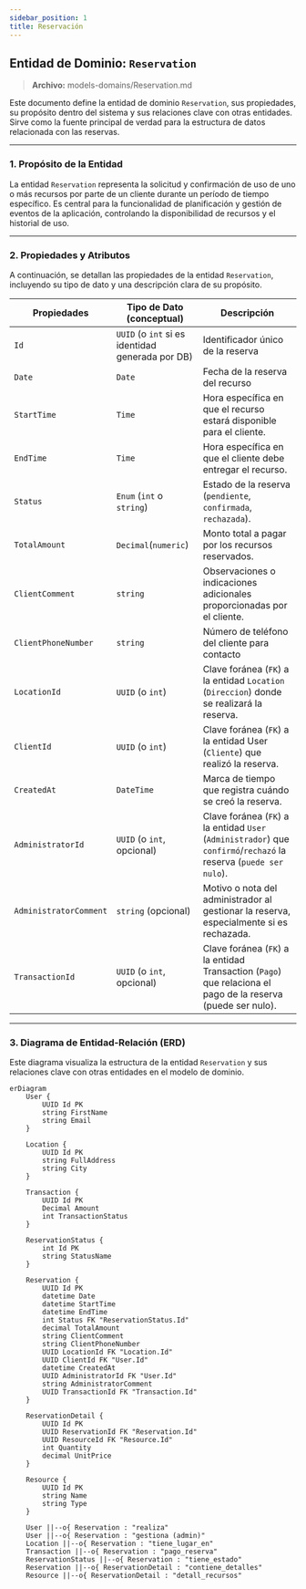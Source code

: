 ```yaml
---
sidebar_position: 1
title: Reservación
---
```


## Entidad de Dominio: `Reservation`
> **Archivo:** models-domains/Reservation.md

Este documento define la entidad de dominio `Reservation`, sus propiedades, su propósito dentro del sistema y sus relaciones clave con otras entidades. Sirve como la fuente principal de verdad para la estructura de datos relacionada con las reservas.

---
### 1. Propósito de la Entidad
La entidad `Reservation` representa la solicitud y confirmación de uso de uno o más recursos por parte de un cliente durante un período de tiempo específico. Es central para la funcionalidad de planificación y gestión de eventos de la aplicación, controlando la disponibilidad de recursos y el historial de uso.

---
### 2. Propiedades y Atributos
A continuación, se detallan las propiedades de la entidad `Reservation`, incluyendo su tipo de dato y una descripción clara de su propósito.

| Propiedades | Tipo de Dato (conceptual) | Descripción |
|-------------|---------------------------|-------------|
| `Id`  | `UUID` (o `int` si es identidad generada por DB) | Identificador único de la reserva |
| `Date` | `Date` | Fecha de la reserva del recurso |
| `StartTime` | `Time` | Hora específica en que el recurso estará disponible para el cliente.|
| `EndTime` | `Time` | Hora específica en que el cliente debe entregar el recurso. |
| `Status` | `Enum` (`int` o `string`) | Estado de la reserva (`pendiente`, `confirmada`, `rechazada`). |
| `TotalAmount` | `Decimal`(`numeric`) | Monto total a pagar por los recursos reservados. |
| `ClientComment` | `string` | Observaciones o indicaciones adicionales proporcionadas por el cliente. |
| `ClientPhoneNumber` | `string` |Número de teléfono del cliente para contacto|
| `LocationId` | `UUID` (o `int`) | Clave foránea (`FK`) a la entidad `Location` (`Direccion`) donde se realizará la reserva.|
| `ClientId` | `UUID` (o `int`)   | Clave foránea (`FK`) a la entidad User (`Cliente`) que realizó la reserva. |
| `CreatedAt` | `DateTime` | Marca de tiempo que registra cuándo se creó la reserva. |
| `AdministratorId` | `UUID` (o `int`, opcional) | Clave foránea (`FK`) a la entidad `User` (`Administrador`) que `confirmó`/`rechazó` la reserva (`puede ser nulo`). |
| `AdministratorComment` | `string` (opcional) | Motivo o nota del administrador al gestionar la reserva, especialmente si es rechazada. |
| `TransactionId` | `UUID` (o `int`, opcional) | Clave foránea (`FK`) a la entidad Transaction (`Pago`) que relaciona el pago de la reserva (puede ser nulo).  |

---
### 3. Diagrama de Entidad-Relación (ERD)
Este diagrama visualiza la estructura de la entidad `Reservation` y sus relaciones clave con otras entidades en el modelo de dominio.

```mermaid
erDiagram
    User {
        UUID Id PK
        string FirstName
        string Email
    }

    Location {
        UUID Id PK
        string FullAddress
        string City
    }

    Transaction {
        UUID Id PK
        Decimal Amount
        int TransactionStatus
    }

    ReservationStatus {
        int Id PK
        string StatusName
    }

    Reservation {
        UUID Id PK
        datetime Date
        datetime StartTime
        datetime EndTime
        int Status FK "ReservationStatus.Id"
        decimal TotalAmount
        string ClientComment
        string ClientPhoneNumber
        UUID LocationId FK "Location.Id"
        UUID ClientId FK "User.Id"
        datetime CreatedAt
        UUID AdministratorId FK "User.Id"
        string AdministratorComment
        UUID TransactionId FK "Transaction.Id"
    }

    ReservationDetail {
        UUID Id PK
        UUID ReservationId FK "Reservation.Id"
        UUID ResourceId FK "Resource.Id"
        int Quantity
        decimal UnitPrice
    }

    Resource {
        UUID Id PK
        string Name
        string Type
    }

    User ||--o{ Reservation : "realiza"
    User ||--o{ Reservation : "gestiona (admin)"
    Location ||--o{ Reservation : "tiene_lugar_en"
    Transaction ||--o{ Reservation : "pago_reserva"
    ReservationStatus ||--o{ Reservation : "tiene_estado"
    Reservation ||--o{ ReservationDetail : "contiene_detalles"
    Resource ||--o{ ReservationDetail : "detall_recursos"
```